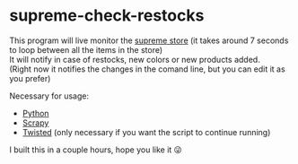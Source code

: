 # supreme-check-restocks
This program will live monitor the [supreme store](https://www.supremenewyork.com/shop/all)
(it takes around 7 seconds to loop between all the items in the store)   
It will notify in case of restocks, new colors or new products added.    
(Right now it notifies the changes in the comand line, but you can edit it as you prefer)

Necessary for usage:
  * [Python](https://www.python.org/)
  * [Scrapy](https://scrapy.org/)
  * [Twisted](https://pypi.org/project/Twisted/) (only necessary if you want the script to continue running)
  
I built this in a couple hours, hope you like it 😜
